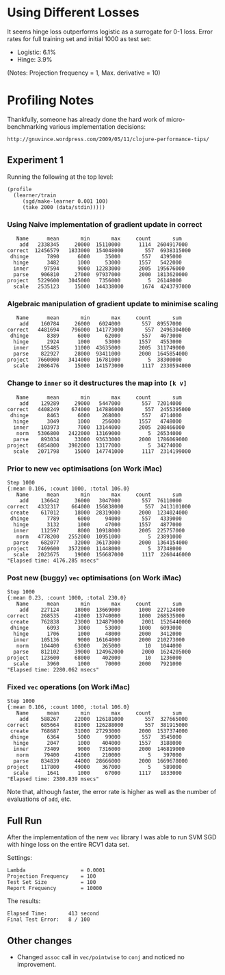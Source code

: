 Using Different Losses
======================

It seems hinge loss outperforms logistic as a surrogate for 0-1 loss.
Error rates for full training set and initial 1000 as test set:

* Logistic:	6.1%
* Hinge:  	3.9%

(Notes: Projection frequency = 1, Max. derivative = 10)

Profiling Notes
===============

Thankfully, someone has already done the hard work of micro-benchmarking various implementation decisions:

    http://gnuvince.wordpress.com/2009/05/11/clojure-performance-tips/

Experiment 1
------------

Running the following at the top level:

    (profile
      (learner/train 
         (sgd/make-learner 0.001 100) 
         (take 2000 (data/stdin)))))
   
### Using Naive implementation of gradient update in correct

	   Name      mean       min       max     count       sum
	    add   2338345     20000  15110000      1114  2604917000
	correct  12456579   1833000  154048000       557  6938315000
	 dhinge      7890      6000     35000       557   4395000
	  hinge      3482      1000     53000      1557   5422000
	  inner     97594      9000  12283000      2005  195676000
	  parse    906810     27000  97937000      2000  1813620000
	project   5229600   3045000   7356000         5  26148000
	  scale   2535123     15000  144338000      1674  4243797000

### Algebraic manipulation of gradient update to minimise scaling

	   Name      mean       min       max     count       sum
	    add    160784     26000   6024000       557  89557000
	correct   4481694    796000  141773000       557  2496304000
	 dhinge      8389      6000     62000       557   4673000
	  hinge      2924      1000     53000      1557   4553000
	  inner    155485     11000  43635000      2005  311749000
	  parse    822927     28000  93411000      2000  1645854000
	project   7660000   3414000  16781000         5  38300000
	  scale   2086476     15000  141573000      1117  2330594000

### Change to `inner` so it destructures the map into `[k v]` 

	   Name      mean       min       max     count       sum
	    add    129289     29000   5447000       557  72014000
	correct   4408249    674000  147886000       557  2455395000
	 dhinge      8463      6000    268000       557   4714000
	  hinge      3049      1000    256000      1557   4748000
	  inner    103973      7000  13144000      2005  208466000
	   norm   5306800   2422000  13169000         5  26534000
	  parse    893034     33000  93633000      2000  1786069000
	project   6854800   3982000  13177000         5  34274000
	  scale   2071798     15000  147741000      1117  2314199000

### Prior to new `vec` optimisations (on Work iMac)


    Step 1000
    {:mean 0.106, :count 1000, :total 106.0}
       Name      mean       min       max     count       sum
        add    136642     36000   3047000       557  76110000
    correct   4332317    664000  156838000       557  2413101000
     create    617012     18000  28319000      2000  1234024000
     dhinge      7789      6000     94000       557   4339000
      hinge      3132      1000     47000      1557   4877000
      inner    112597      8000  10918000      2005  225757000
       norm   4778200   2552000  10951000         5  23891000
      parse    682077     32000  36173000      2000  1364154000
    project   7469600   3572000  11448000         5  37348000
      scale   2023675     19000  156687000      1117  2260446000
    "Elapsed time: 4176.285 msecs"

### Post new (buggy) `vec` optimisations (on Work iMac)

    Step 1000
    {:mean 0.23, :count 1000, :total 230.0}
       Name      mean       min       max     count       sum
        add    227124     18000  13669000      1000  227124000
    correct    268535     41000  13740000      1000  268535000
     create    762838     23000  124879000      2001  1526440000
     dhinge      6093      3000     53000      1000   6093000
      hinge      1706      1000     48000      2000   3412000
      inner    105136      9000  16164000      2000  210273000
       norm    104400     63000    265000        10   1044000
      parse    812102     39000  124962000      2000  1624205000
    project    123600     68000    402000        10   1236000
      scale      3960      1000     70000      2000   7921000
    "Elapsed time: 2280.062 msecs"

### Fixed `vec` operations (on Work iMac)

    Step 1000
    {:mean 0.106, :count 1000, :total 106.0}
       Name      mean       min       max     count       sum
        add    588267     22000  126181000       557  327665000
    correct    685664     81000  126288000       557  381915000
     create    768687     31000  27293000      2000  1537374000
     dhinge      6364      5000     99000       557   3545000
      hinge      2047      1000    404000      1557   3188000
      inner     73409      9000   7316000      2000  146819000
       norm     79400     41000    210000         5    397000
      parse    834839     44000  28666000      2000  1669678000
    project    117800     49000    367000         5    589000
      scale      1641      1000     67000      1117   1833000
    "Elapsed time: 2380.839 msecs"
    
Note that, although faster, the error rate is higher as well as the number of evaluations of `add`, etc.

Full Run
--------
After the implementation of the new `vec` library I was able to run SVM SGD with hinge loss on the entire RCV1 data set. 

Settings:

    Lambda                  = 0.0001
    Projection Frequency    = 100
    Test Set Size           = 100
    Report Frequency        = 10000
    
The results:
    
    Elapsed Time:       413 second
    Final Test Error:   8 / 100 

Other changes
-------------
* Changed `assoc` call in `vec/pointwise` to `conj` and noticed no improvement.